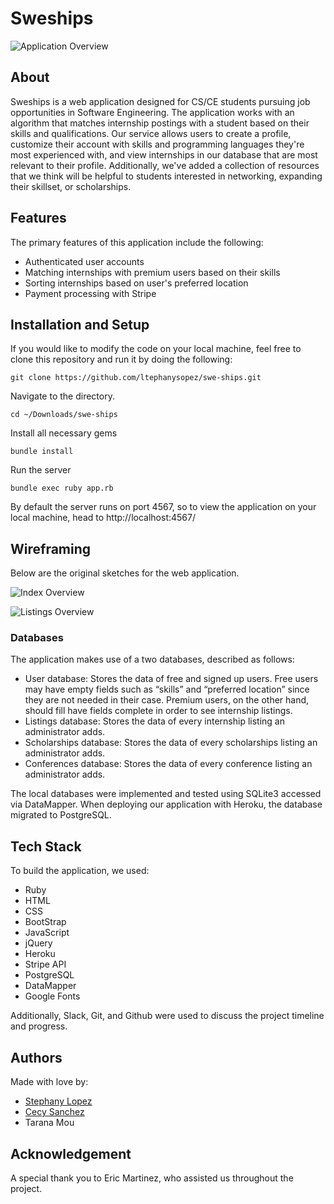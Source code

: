 # Sweships

![Application Overview](https://github.com/ltephanysopez/sweships/blob/master/docs/home-page.png)


## About

Sweships is a web application designed for CS/CE students pursuing job opportunities in Software Engineering. The application works with an algorithm that matches internship postings with a student based on their skills and qualifications. Our service allows users to create a profile, customize their account with skills and programming languages they're most experienced with, and view internships in our database that are most relevant to their profile. Additionally, we've added a collection of resources that we think will be helpful to students interested in networking, expanding their skillset, or scholarships.


## Features
The primary features of this application include the following:
- Authenticated user accounts
- Matching internships with premium users based on their skills
- Sorting internships based on user's preferred location
- Payment processing with Stripe


## Installation and Setup
If you would like to modify the code on your local machine, feel free to clone this repository and run it by doing the following:

```
git clone https://github.com/ltephanysopez/swe-ships.git
```

Navigate to the directory.
```
cd ~/Downloads/swe-ships
```

Install all necessary gems
```
bundle install
```

Run the server
```
bundle exec ruby app.rb
```

By default the server runs on port 4567, so to view the application on your local machine, head to http://localhost:4567/



## Wireframing
Below are the original sketches for the web application.

![Index Overview](https://github.com/ltephanysopez/sweships/blob/master/docs/index.png)

![Listings Overview](https://github.com/ltephanysopez/sweships/blob/master/docs/listings.png)



### Databases
The application makes use of a two databases, described as follows:
- User database: Stores the data of free and signed up users. Free users may have empty fields such as “skills” and “preferred location” since they are not needed in their case. Premium users, on the other hand, should fill have fields complete in order to see internship listings.
- Listings database: Stores the data of every internship listing an administrator adds.
- Scholarships database: Stores the data of every scholarships listing an administrator adds.
- Conferences database: Stores the data of every conference listing an administrator adds.

The local databases were implemented and tested using SQLite3 accessed via DataMapper. When deploying our application with Heroku, the database migrated to PostgreSQL.


## Tech Stack
To build the application, we used:
- Ruby
- HTML
- CSS
- BootStrap
- JavaScript
- jQuery
- Heroku
- Stripe API
- PostgreSQL
- DataMapper
- Google Fonts


Additionally, Slack, Git, and Github were used to discuss the project timeline and progress.


## Authors
Made with love by:
- [Stephany Lopez](https://www.ltephanysopez.com)
- [Cecy Sanchez](https://acsanchezr.github.io/)
- Tarana Mou


## Acknowledgement

A special thank you to Eric Martinez, who assisted us throughout the project.
